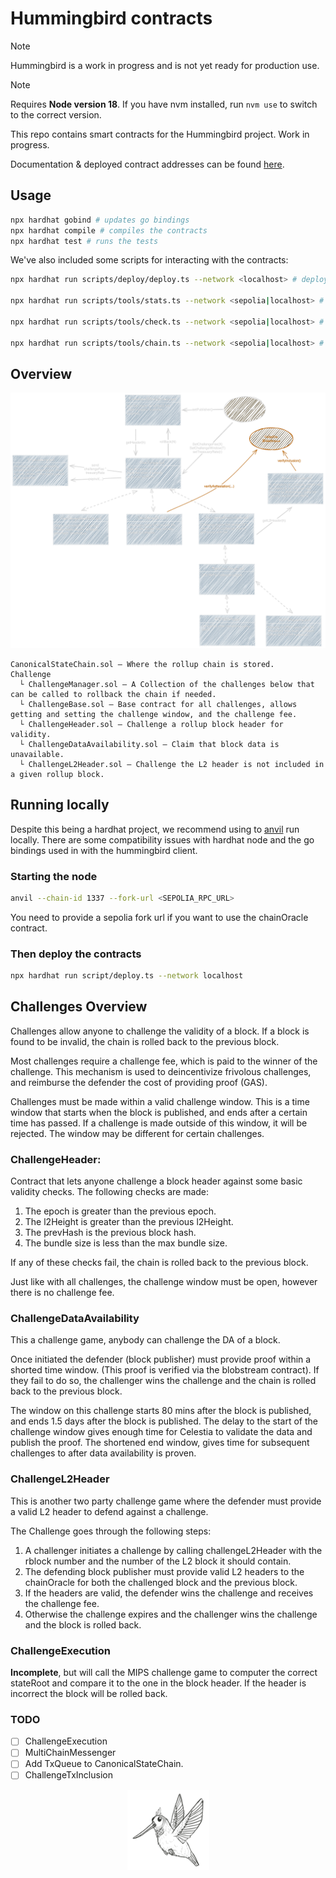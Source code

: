 # Hummingbird contracts

> [!NOTE]  
> Hummingbird is a work in progress and is not yet ready for production use.

> [!NOTE]
> Requires **Node version 18**. If you have nvm installed, run `nvm use` to switch to the correct version.

This repo contains smart contracts for the Hummingbird project. Work in progress.

Documentation & deployed contract addresses can be found [here](https://docs.lightlink.io/lightlink-protocol/achitecture-and-design/lightlink-protocol-deep-dive).

## Usage

```bash
npx hardhat gobind # updates go bindings
npx hardhat compile # compiles the contracts
npx hardhat test # runs the tests
```

We've also included some scripts for interacting with the contracts:

```bash
npx hardhat run scripts/deploy/deploy.ts --network <localhost> # deploy the contracts to your local node

npx hardhat run scripts/tools/stats.ts --network <sepolia|localhost> # prints some stats about the chain

npx hardhat run scripts/tools/check.ts --network <sepolia|localhost> # checks to publishers health and for active challenges

npx hardhat run scripts/tools/chain.ts --network <sepolia|localhost> # prints the local chain
```

## Overview

![Overview](contracts-diagram.png)

```
CanonicalStateChain.sol – Where the rollup chain is stored.
Challenge
  └ ChallengeManager.sol – A Collection of the challenges below that can be called to rollback the chain if needed.
  └ ChallengeBase.sol – Base contract for all challenges, allows getting and setting the challenge window, and the challenge fee.
  └ ChallengeHeader.sol – Challenge a rollup block header for validity.
  └ ChallengeDataAvailability.sol – Claim that block data is unavailable.
  └ ChallengeL2Header.sol – Challenge the L2 header is not included in a given rollup block.
```

## Running locally

Despite this being a hardhat project, we recommend using to [anvil](https://github.com/foundry-rs/foundry/tree/master/crates/anvil) run locally. There are some
compatibility issues with hardhat node and the go bindings used in with the hummingbird client.

### Starting the node

```bash
anvil --chain-id 1337 --fork-url <SEPOLIA_RPC_URL>
```

You need to provide a sepolia fork url if you want to use the chainOracle contract.

### Then deploy the contracts

```bash
npx hardhat run script/deploy.ts --network localhost
```

## Challenges Overview

Challenges allow anyone to challenge the validity of a block. If a block is found to be invalid, the chain is rolled back to the previous block.

Most challenges require a challenge fee, which is paid to the winner of the challenge. This mechanism is used to deincentivize
frivolous challenges, and reimburse the defender the cost of providing proof (GAS).

Challenges must be made within a valid challenge window. This is a time window that starts when the block is published, and ends after a certain time has passed. If a challenge is made outside of this window, it will be rejected. The window may be different for certain challenges.

### ChallengeHeader:

Contract that lets anyone challenge a block header against some basic validity checks. The following checks are made:

1.  The epoch is greater than the previous epoch.
2.  The l2Height is greater than the previous l2Height.
3.  The prevHash is the previous block hash.
4.  The bundle size is less than the max bundle size.

If any of these checks fail, the chain is rolled back to the previous block.

Just like with all challenges, the challenge window must be open, however there is no challenge fee.

### ChallengeDataAvailability

This a challenge game, anybody can challenge the DA of a block.

Once initiated the defender (block publisher) must provide proof within a shorted time window. (This proof is verified via the blobstream contract). If they fail to do so, the challenger wins the challenge and the chain is rolled back to the previous block.

The window on this challenge starts 80 mins after the block is published, and ends 1.5 days after the block is published. The delay to the start of the challenge window gives enough time for Celestia to validate the data and publish the proof. The shortened end window, gives time for subsequent challenges to after data availability is proven.

### ChallengeL2Header

This is another two party challenge game where the defender must provide
a valid L2 header to defend against a challenge.

The Challenge goes through the following steps:

1.  A challenger initiates a challenge by calling challengeL2Header with the rblock number and the number of the L2 block it should contain.
2.  The defending block publisher must provide valid L2 headers to the chainOracle for both the challenged block and the previous block.
3.  If the headers are valid, the defender wins the challenge and receives the challenge fee.
4.  Otherwise the challenge expires and the challenger wins the challenge and the block is rolled back.

### ChallengeExecution

**Incomplete**, but will call the MIPS challenge game to computer the correct stateRoot and compare it to the one in the block header. If the header is incorrect the block will be rolled back.

### TODO

- [ ] ChallengeExecution
- [ ] MultiChainMessenger
- [ ] Add TxQueue to CanonicalStateChain.
- [ ] ChallengeTxInclusion

<p align="center">
  <img src="hb.png" style="size:50%" alt="HummingBird">
</p>

